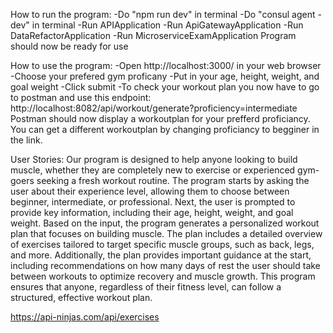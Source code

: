 How to run the program:
-Do "npm run dev" in terminal
-Do "consul agent -dev" in terminal
-Run APIApplication
-Run ApiGatewayApplication
-Run DataRefactorApplication
-Run MicroserviceExamApplication
Program should now be ready for use

How to use the program:
-Open http://localhost:3000/ in your web browser
-Choose your prefered gym proficany
-Put in your age, height, weight, and goal weight
-Click submit
-To check your workout plan you now have to go to postman and use this endpoint: http://localhost:8082/api/workout/generate?proficiency=intermediate
Postman should now display a workoutplan for your prefferd proficiancy. You can get a different workoutplan by changing proficiancy to begginer in the link.

User Stories:
Our program is designed to help anyone looking to build muscle, whether they are completely new to exercise or experienced gym-goers seeking a fresh workout routine.
The program starts by asking the user about their experience level, allowing them to choose between beginner, intermediate, or professional. Next, the user is prompted to provide key information, including their age, height, weight, and goal weight.
Based on the input, the program generates a personalized workout plan that focuses on building muscle. The plan includes a detailed overview of exercises tailored to target specific muscle groups, such as back, legs, and more.
Additionally, the plan provides important guidance at the start, including recommendations on how many days of rest the user should take between workouts to optimize recovery and muscle growth.
This program ensures that anyone, regardless of their fitness level, can follow a structured, effective workout plan.

https://api-ninjas.com/api/exercises
